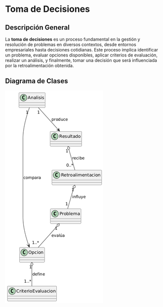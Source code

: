 # Toma de Decisiones

## Descripción General

La **toma de decisiones** es un proceso fundamental en la gestión y resolución de problemas en diversos contextos, desde entornos empresariales hasta decisiones cotidianas. Este proceso implica identificar un problema, evaluar opciones disponibles, aplicar criterios de evaluación, realizar un análisis, y finalmente, tomar una decisión que será influenciada por la retroalimentación obtenida.

## Diagrama de Clases

![Diagrama de clases de una toma de decisiones](../tomaDecisiones/imagenes/diagramaClasesDecision.png)